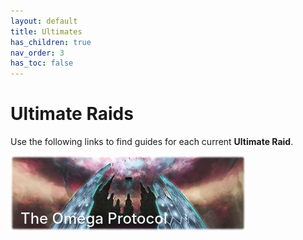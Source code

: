 ```yaml
---
layout: default
title: Ultimates
has_children: true
nav_order: 3
has_toc: false
---
```


# Ultimate Raids

Use the following links to find guides for each current **Ultimate Raid**.

<div style="position: relative; color: white;"">
  <a href=".\top">
    <img src=".\assets\images\banners\TOP.png" alt="TOP">
    <div style="position: absolute; bottom: 8px; left: 16px; color: #f5f6fa; font-weight: 500; font-size: 24px;">The Omega Protocol</div>
  </a>
</div>
